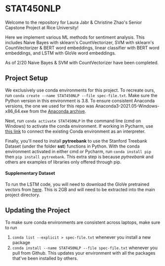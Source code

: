 # STAT450NLP

Welcome to the repository for Laura Jabr & Christine Zhao's Senior Capstone Project at Rice University!

Here we implement various ML methods for sentiment analysis. This includes Naive Bayes with sklearn's CountVectorizer, SVM with sklearn's CountVectorizer & BERT word embeddings, 
linear classifier with BERT word embeddings, and LSTM with GloVe word embeddings.

As of 2/20 Naive Bayes & SVM with CountVectorizer have been completed.

## Project Setup

We exclusively use conda environments for this project. To recreate ours, run `conda create --name STAT450NLP --file spec-file.txt`. Make sure the Python version in this environment is 3.8.
To ensure consistent Anaconda versions, the one we used for this repo was Anaconda3-2021.05-Windows-x86_64.exe from the [Anaconda archive](https://repo.anaconda.com/archive/).

Next, run `conda activate STAT450NLP` in the command line (cmd on Windows) to activate the conda environment. If working in Pycharm, use [this link](https://www.jetbrains.com/help/pycharm/conda-support-creating-conda-virtual-environment.html) to connect the existing Conda environment as an interpreter.

Finally, you'll need to install **pytreebank** to use the Stanford Treebank Dataset (under the folder **sst**) functions in Python. With the conda environment activated in either cmd or Pycharm, run `conda install pip` then `pip install pytreebank`. This extra step is because *pytreebank* and others are examples of libraries only offered through pip.

#### Supplementary Dataset
To run the LSTM code, you will need to download the GloVe pretrained vectors from [here](https://huggingface.co/stanfordnlp/glove/resolve/main/glove.840B.300d.zip). This is 2GB and will need to be extracted into the main project directory.

## Updating the Project

To make sure conda environments are consistent across laptops, make sure to run 
1. `conda list --explicit > spec-file.txt` whenever you install a new package
2. `conda install --name STAT450NLP --file spec-file.txt` whenever you pull from Github. This updates your environment with all the packages that've been installed by others.
